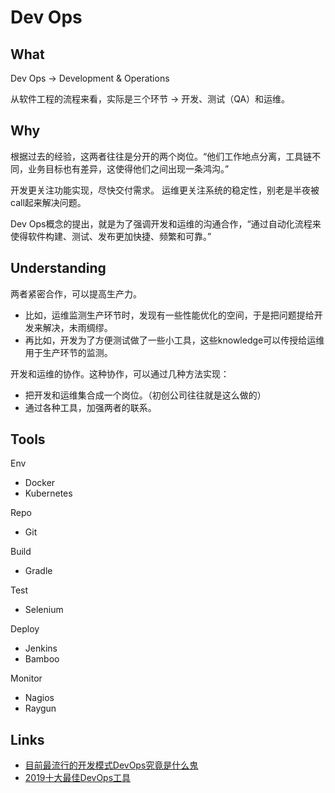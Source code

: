 # Dev Ops

## What

Dev Ops -> Development & Operations 

从软件工程的流程来看，实际是三个环节 -> 开发、测试（QA）和运维。

## Why

根据过去的经验，这两者往往是分开的两个岗位。“他们工作地点分离，工具链不同，业务目标也有差异，这使得他们之间出现一条鸿沟。”

开发更关注功能实现，尽快交付需求。
运维更关注系统的稳定性，别老是半夜被call起来解决问题。

Dev Ops概念的提出，就是为了强调开发和运维的沟通合作，“通过自动化流程来使得软件构建、测试、发布更加快捷、频繁和可靠。”

## Understanding

两者紧密合作，可以提高生产力。
- 比如，运维监测生产环节时，发现有一些性能优化的空间，于是把问题提给开发来解决，未雨绸缪。
- 再比如，开发为了方便测试做了一些小工具，这些knowledge可以传授给运维用于生产环节的监测。

开发和运维的协作。这种协作，可以通过几种方法实现：
- 把开发和运维集合成一个岗位。（初创公司往往就是这么做的）
- 通过各种工具，加强两者的联系。

## Tools

Env
- Docker
- Kubernetes

Repo
- Git

Build
- Gradle

Test
- Selenium

Deploy
- Jenkins
- Bamboo

Monitor
- Nagios
- Raygun

## Links

- [目前最流行的开发模式DevOps究竟是什么鬼](https://blog.csdn.net/bntX2jSQfEHy7/article/details/79168865)
- [2019十大最佳DevOps工具](http://dockone.io/article/8507)
